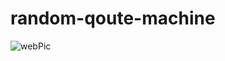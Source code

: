 # random-qoute-machine
![webPic](https://user-images.githubusercontent.com/76250695/136753619-87d97b39-552b-4a88-bf8d-8fd5d09052be.png)
